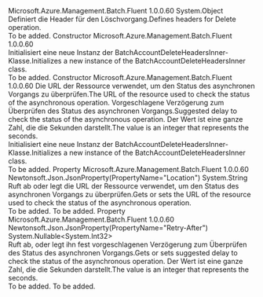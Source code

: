 <Type Name="BatchAccountDeleteHeadersInner" FullName="Microsoft.Azure.Management.Batch.Fluent.Models.BatchAccountDeleteHeadersInner">
  <TypeSignature Language="C#" Value="public class BatchAccountDeleteHeadersInner" />
  <TypeSignature Language="ILAsm" Value=".class public auto ansi beforefieldinit BatchAccountDeleteHeadersInner extends System.Object" />
  <TypeSignature Language="DocId" Value="T:Microsoft.Azure.Management.Batch.Fluent.Models.BatchAccountDeleteHeadersInner" />
  <TypeSignature Language="VB.NET" Value="Public Class BatchAccountDeleteHeadersInner" />
  <TypeSignature Language="F#" Value="type BatchAccountDeleteHeadersInner = class" />
  <AssemblyInfo>
    <AssemblyName>Microsoft.Azure.Management.Batch.Fluent</AssemblyName>
    <AssemblyVersion>1.0.0.60</AssemblyVersion>
  </AssemblyInfo>
  <Base>
    <BaseTypeName>System.Object</BaseTypeName>
  </Base>
  <Interfaces />
  <Docs>
    <summary>
            <span data-ttu-id="5f68e-101">Definiert die Header für den Löschvorgang.</span><span class="sxs-lookup"><span data-stu-id="5f68e-101">Defines headers for Delete operation.</span></span>
            </summary>
    <remarks>To be added.</remarks>
  </Docs>
  <Members>
    <Member MemberName=".ctor">
      <MemberSignature Language="C#" Value="public BatchAccountDeleteHeadersInner ();" />
      <MemberSignature Language="ILAsm" Value=".method public hidebysig specialname rtspecialname instance void .ctor() cil managed" />
      <MemberSignature Language="DocId" Value="M:Microsoft.Azure.Management.Batch.Fluent.Models.BatchAccountDeleteHeadersInner.#ctor" />
      <MemberSignature Language="VB.NET" Value="Public Sub New ()" />
      <MemberType>Constructor</MemberType>
      <AssemblyInfo>
        <AssemblyName>Microsoft.Azure.Management.Batch.Fluent</AssemblyName>
        <AssemblyVersion>1.0.0.60</AssemblyVersion>
      </AssemblyInfo>
      <Parameters />
      <Docs>
        <summary>
            <span data-ttu-id="5f68e-102">Initialisiert eine neue Instanz der BatchAccountDeleteHeadersInner-Klasse.</span><span class="sxs-lookup"><span data-stu-id="5f68e-102">Initializes a new instance of the BatchAccountDeleteHeadersInner class.</span></span>
            </summary>
        <remarks>To be added.</remarks>
      </Docs>
    </Member>
    <Member MemberName=".ctor">
      <MemberSignature Language="C#" Value="public BatchAccountDeleteHeadersInner (string location = null, Nullable&lt;int&gt; retryAfter = null);" />
      <MemberSignature Language="ILAsm" Value=".method public hidebysig specialname rtspecialname instance void .ctor(string location, valuetype System.Nullable`1&lt;int32&gt; retryAfter) cil managed" />
      <MemberSignature Language="DocId" Value="M:Microsoft.Azure.Management.Batch.Fluent.Models.BatchAccountDeleteHeadersInner.#ctor(System.String,System.Nullable{System.Int32})" />
      <MemberSignature Language="VB.NET" Value="Public Sub New (Optional location As String = null, Optional retryAfter As Nullable(Of Integer) = null)" />
      <MemberSignature Language="F#" Value="new Microsoft.Azure.Management.Batch.Fluent.Models.BatchAccountDeleteHeadersInner : string * Nullable&lt;int&gt; -&gt; Microsoft.Azure.Management.Batch.Fluent.Models.BatchAccountDeleteHeadersInner" Usage="new Microsoft.Azure.Management.Batch.Fluent.Models.BatchAccountDeleteHeadersInner (location, retryAfter)" />
      <MemberType>Constructor</MemberType>
      <AssemblyInfo>
        <AssemblyName>Microsoft.Azure.Management.Batch.Fluent</AssemblyName>
        <AssemblyVersion>1.0.0.60</AssemblyVersion>
      </AssemblyInfo>
      <Parameters>
        <Parameter Name="location" Type="System.String" />
        <Parameter Name="retryAfter" Type="System.Nullable&lt;System.Int32&gt;" />
      </Parameters>
      <Docs>
        <param name="location"><span data-ttu-id="5f68e-103">Die URL der Ressource verwendet, um den Status des asynchronen Vorgangs zu überprüfen.</span><span class="sxs-lookup"><span data-stu-id="5f68e-103">The URL of the resource used to check the status of the asynchronous operation.</span></span></param>
        <param name="retryAfter"><span data-ttu-id="5f68e-104">Vorgeschlagene Verzögerung zum Überprüfen des Status des asynchronen Vorgangs.</span><span class="sxs-lookup"><span data-stu-id="5f68e-104">Suggested delay to check the status of the asynchronous operation.</span></span> <span data-ttu-id="5f68e-105">Der Wert ist eine ganze Zahl, die die Sekunden darstellt.</span><span class="sxs-lookup"><span data-stu-id="5f68e-105">The value is an integer that represents the seconds.</span></span></param>
        <summary>
            <span data-ttu-id="5f68e-106">Initialisiert eine neue Instanz der BatchAccountDeleteHeadersInner-Klasse.</span><span class="sxs-lookup"><span data-stu-id="5f68e-106">Initializes a new instance of the BatchAccountDeleteHeadersInner class.</span></span>
            </summary>
        <remarks>To be added.</remarks>
      </Docs>
    </Member>
    <Member MemberName="Location">
      <MemberSignature Language="C#" Value="public string Location { get; set; }" />
      <MemberSignature Language="ILAsm" Value=".property instance string Location" />
      <MemberSignature Language="DocId" Value="P:Microsoft.Azure.Management.Batch.Fluent.Models.BatchAccountDeleteHeadersInner.Location" />
      <MemberSignature Language="VB.NET" Value="Public Property Location As String" />
      <MemberSignature Language="F#" Value="member this.Location : string with get, set" Usage="Microsoft.Azure.Management.Batch.Fluent.Models.BatchAccountDeleteHeadersInner.Location" />
      <MemberType>Property</MemberType>
      <AssemblyInfo>
        <AssemblyName>Microsoft.Azure.Management.Batch.Fluent</AssemblyName>
        <AssemblyVersion>1.0.0.60</AssemblyVersion>
      </AssemblyInfo>
      <Attributes>
        <Attribute>
          <AttributeName>Newtonsoft.Json.JsonProperty(PropertyName="Location")</AttributeName>
        </Attribute>
      </Attributes>
      <ReturnValue>
        <ReturnType>System.String</ReturnType>
      </ReturnValue>
      <Docs>
        <summary>
            <span data-ttu-id="5f68e-107">Ruft ab oder legt die URL der Ressource verwendet, um den Status des asynchronen Vorgangs zu überprüfen.</span><span class="sxs-lookup"><span data-stu-id="5f68e-107">Gets or sets the URL of the resource used to check the status of the asynchronous operation.</span></span>
            </summary>
        <value>To be added.</value>
        <remarks>To be added.</remarks>
      </Docs>
    </Member>
    <Member MemberName="RetryAfter">
      <MemberSignature Language="C#" Value="public Nullable&lt;int&gt; RetryAfter { get; set; }" />
      <MemberSignature Language="ILAsm" Value=".property instance valuetype System.Nullable`1&lt;int32&gt; RetryAfter" />
      <MemberSignature Language="DocId" Value="P:Microsoft.Azure.Management.Batch.Fluent.Models.BatchAccountDeleteHeadersInner.RetryAfter" />
      <MemberSignature Language="VB.NET" Value="Public Property RetryAfter As Nullable(Of Integer)" />
      <MemberSignature Language="F#" Value="member this.RetryAfter : Nullable&lt;int&gt; with get, set" Usage="Microsoft.Azure.Management.Batch.Fluent.Models.BatchAccountDeleteHeadersInner.RetryAfter" />
      <MemberType>Property</MemberType>
      <AssemblyInfo>
        <AssemblyName>Microsoft.Azure.Management.Batch.Fluent</AssemblyName>
        <AssemblyVersion>1.0.0.60</AssemblyVersion>
      </AssemblyInfo>
      <Attributes>
        <Attribute>
          <AttributeName>Newtonsoft.Json.JsonProperty(PropertyName="Retry-After")</AttributeName>
        </Attribute>
      </Attributes>
      <ReturnValue>
        <ReturnType>System.Nullable&lt;System.Int32&gt;</ReturnType>
      </ReturnValue>
      <Docs>
        <summary>
            <span data-ttu-id="5f68e-108">Ruft ab, oder legt ihn fest vorgeschlagenen Verzögerung zum Überprüfen des Status des asynchronen Vorgangs.</span><span class="sxs-lookup"><span data-stu-id="5f68e-108">Gets or sets suggested delay to check the status of the asynchronous operation.</span></span> <span data-ttu-id="5f68e-109">Der Wert ist eine ganze Zahl, die die Sekunden darstellt.</span><span class="sxs-lookup"><span data-stu-id="5f68e-109">The value is an integer that represents the seconds.</span></span>
            </summary>
        <value>To be added.</value>
        <remarks>To be added.</remarks>
      </Docs>
    </Member>
  </Members>
</Type>